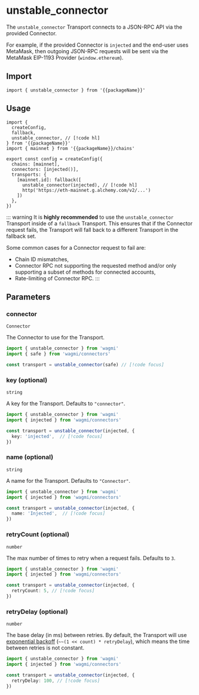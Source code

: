 <!-- <script setup>
const docsPath = 'core'
const packageName = 'wagmi'
</script> -->

# unstable_connector

The `unstable_connector` Transport connects to a JSON-RPC API via the provided <a :href="`/${docsPath}/api/connectors`">Connector</a>. 

For example, if the provided Connector is <a :href="`/${docsPath}/api/connectors/injected`">`injected`</a> and the end-user uses MetaMask, then outgoing JSON-RPC requests will be sent via the MetaMask EIP-1193 Provider (`window.ethereum`).

## Import

```ts-vue
import { unstable_connector } from '{{packageName}}'
```

## Usage

```ts-vue
import { 
  createConfig, 
  fallback,
  unstable_connector, // [!code hl]
} from '{{packageName}}'
import { mainnet } from '{{packageName}}/chains'

export const config = createConfig({
  chains: [mainnet],
  connectors: [injected()],
  transports: {
    [mainnet.id]: fallback([
      unstable_connector(injected), // [!code hl]
      http('https://eth-mainnet.g.alchemy.com/v2/...')
    ])
  },
})
```

::: warning
It is **highly recommended** to use the `unstable_connector` Transport inside of a <a :href="`/${docsPath}/api/transports/fallback`">`fallback` Transport</a>. This ensures that if the Connector request fails, the Transport will fall back to a different Transport in the fallback set. 

Some common cases for a Connector request to fail are: 

- Chain ID mismatches,
- Connector RPC not supporting the requested method and/or only supporting a subset of methods for connected accounts,
- Rate-limiting of Connector RPC.
:::

## Parameters

### connector

`Connector`

The Connector to use for the Transport.

```ts
import { unstable_connector } from 'wagmi'
import { safe } from 'wagmi/connectors'

const transport = unstable_connector(safe) // [!code focus]
```

### key (optional)

`string`

A key for the Transport. Defaults to `"connector"`.

```ts
import { unstable_connector } from 'wagmi'
import { injected } from 'wagmi/connectors'

const transport = unstable_connector(injected, { 
  key: 'injected',  // [!code focus]
})
```

### name (optional)

`string`

A name for the Transport. Defaults to `"Connector"`.

```ts
import { unstable_connector } from 'wagmi'
import { injected } from 'wagmi/connectors'

const transport = unstable_connector(injected, { 
  name: 'Injected',  // [!code focus]
})
```

### retryCount (optional)

`number`

The max number of times to retry when a request fails. Defaults to `3`.

```ts
import { unstable_connector } from 'wagmi'
import { injected } from 'wagmi/connectors'

const transport = unstable_connector(injected, {
  retryCount: 5, // [!code focus]
})
```

### retryDelay (optional)

`number`

The base delay (in ms) between retries. By default, the Transport will use [exponential backoff](https://en.wikipedia.org/wiki/Exponential_backoff) (`~~(1 << count) * retryDelay`), which means the time between retries is not constant.

```ts
import { unstable_connector } from 'wagmi'
import { injected } from 'wagmi/connectors'

const transport = unstable_connector(injected, {
  retryDelay: 100, // [!code focus]
})
```
